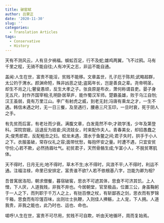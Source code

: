 ```yaml
---
title: 破窑赋
author: 吕蒙正
date: '2020-11-30'
slug: ''
categories:
  - Translation Articles
tags:
  - Conservative
  - History
---
```


天有不测风云，人有旦夕祸福。蜈蚣百足，行不及蛇;雄鸡两翼，飞不过鸦。马有千里之程，无骑不能自往;人有冲天之志，非运不能自通。

盖闻:人生在世，富贵不能淫，贫贱不能移。文章盖世，孔子厄于陈邦;武略超群，太公钓于渭水。颜渊命短，殊非凶恶之徒;盗跖年长，岂是善良之辈。尧帝明圣，却生不肖之儿;瞽叟愚顽，反生大孝之子。张良原是布衣，萧何称谓县吏。晏子身无五尺，封作齐国宰相;孔明卧居草庐，能作蜀汉军师。楚霸虽雄，败于乌江自刎;汉王虽弱，竟有万里江山。李广有射虎之威，到老无封;冯唐有乘龙之才，一生不遇。韩信未遇之时，无一日三餐，及至遇行，腰悬三尺玉印，一旦时衰，死于阴人之手。

有先贫而后富，有老壮而少衰。满腹文章，白发竟然不中;才疏学浅，少年及第登科。深院宫娥，运退反为妓妾;风流妓女，时来配作夫人。青春美女，却招愚蠢之夫;俊秀郎君，反配粗丑之妇。蛟龙未遇，潜水于鱼鳖之间;君子失时，拱手于小人之下。衣服虽破，常存仪礼之容;面带忧愁，每抱怀安之量。时遭不遇，只宜安贫守份;心若不欺，必然扬眉吐气。初贫君子，天然骨骼生成;乍富小人，不脱贫寒肌体。

天不得时，日月无光;地不得时，草木不生;水不得时，风浪不平;人不得时，利运不通。注福注禄，命里已安排定，富贵谁不欲?人若不依根基八字，岂能为卿为相?

吾昔寓居洛阳，朝求僧餐，暮宿破窖，思衣不可遮其体，思食不可济其饥，上人憎，下人厌，人道我贱，非我不弃也。今居朝堂，官至极品，位置三公，身虽鞠躬于一人之下，而列职于千万人之上，有挞百僚之杖，有斩鄙吝之剑，思衣而有罗锦千箱，思食而有珍馐百味，出则壮士执鞭，入则佳人捧觞，上人宠，下人拥。人道我贵，非我之能也，此乃时也、运也、命也。

嗟呼!人生在世，富贵不可尽用，贫贱不可自欺，听由天地循环，周而复始焉。